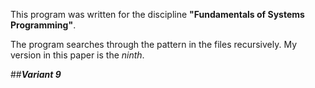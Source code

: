 This program was written for the discipline **"Fundamentals of Systems Programming"**.

The program searches through the pattern in the files recursively. My version in this paper is the *ninth*.

##***Variant 9***